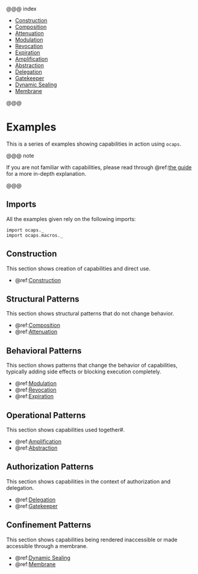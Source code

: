 @@@ index

* [Construction](construction/index.md)
* [Composition](composition.md)
* [Attenuation](attenuation.md)
* [Modulation](modulation.md)
* [Revocation](revocation.md)
* [Expiration](expiration.md)
* [Amplification](amplification.md)
* [Abstraction](abstraction.md)
* [Delegation](delegation.md)
* [Gatekeeper](gatekeeper.md)
* [Dynamic Sealing](dynamic_seal.md)
* [Membrane](membrane.md)

@@@

# Examples

This is a series of examples showing capabilities in action using `ocaps`.  

@@@ note
    
If you are not familiar with capabilities, please read through @ref:[the guide](../guide/index.md) for a more in-depth explanation.

@@@


## Imports

All the examples given rely on the following imports:

```
import ocaps._
import ocaps.macros._
```

## Construction

This section shows creation of capabilities and direct use.

* @ref:[Construction](construction/index.md)

## Structural Patterns

This section shows structural patterns that do not change behavior.

* @ref:[Composition](composition.md)
* @ref:[Attenuation](attenuation.md)

## Behavioral Patterns

This section shows patterns that change the behavior of capabilities, typically adding side effects or blocking execution completely.

* @ref:[Modulation](modulation.md)
* @ref:[Revocation](revocation.md)
* @ref:[Expiration](expiration.md)

## Operational Patterns

This section shows capabilities used together#.

* @ref:[Amplification](amplification.md)
* @ref:[Abstraction](abstraction.md)

## Authorization Patterns

This section shows capabilities in the context of authorization and delegation.

* @ref:[Delegation](delegation.md)
* @ref:[Gatekeeper](gatekeeper.md)

## Confinement Patterns

This section shows capabilities being rendered inaccessible or made accessible through a membrane.

* @ref:[Dynamic Sealing](dynamic_seal.md)
* @ref:[Membrane](membrane.md)